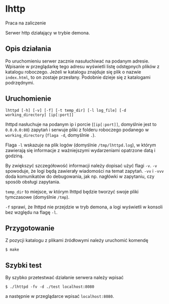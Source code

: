 lhttp
=====

Praca na zaliczenie

Serwer http działający w trybie demona.


Opis działania
--------------

Po uruchomieniu serwer zacznie nasułuchiwać na podanym adresie.
Wpisanie w przeglądarkę tego adresu wyświetli listę odstępnych plików
z katalogu roboczego. Jeżeli w katalogu znajduje się plik
o nazwie `index.html`, to on zostaje przesłany. Podobnie dzieje się
z katalogami podrzędnymi.


Uruchomienie
------------

`lhttpd [-h] [-v] [-f] [-t temp_dir] [-l log_file] [-d working_directory] [ip[:port]]`

lhttpd nasłuchuje na podanym ip i porcie (`[ip[:port]]`, domyślnie jest to
`0.0.0.0:80`) zapytań i serwuje pliki z folderu roboczego podanego w
`working_directory` (`flaga -d`, domyślnie `.`).

Flaga `-l` wskazuje na plik logów (domyślnie `/tmp/lhttpd.log`), w którym
zawierają się informacje z ważniejszymi wydarzeniami opatrzone datą i godziną.

By zwiększyć szczegółowość informacji należy dopisać użyć flagi `-v`.
`-v` spowoduje, że logi będą zawierały wiadomości na temat zapytań.
`-vv` i `-vvv` doda komunikatów do debugowania, jak np. nagłówki w zapytaniu,
czy sposób obsługi zapytania.

`temp_dir` to miejsce, w którym lhttpd będzie tworzyć swoje pliki tymczasowe
(domyślnie `/tmp`).

`-f` sprawi, że lhttpd nie przejdzie w tryb demona, a logi wyświetli w konsoli
bez względu na flagę `-l`.


Przygotowanie
-------------

Z pozycji katalogu z plikami źródłowymi należy uruchomić komendę

    $ make


Szybki test
-----------

By szybko przetestwać działanie serwera należy wpisać

    $ ./lhttpd -fv -d ./test localhost:8080

a następnie w przeglądarce wpisać `localhost:8080`.
